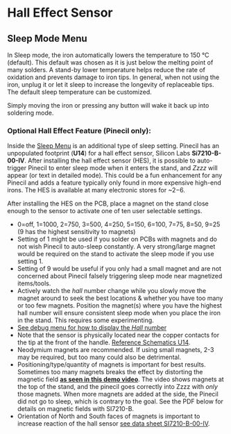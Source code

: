 # Hall Effect Sensor

## Sleep Mode Menu

In Sleep mode, the iron automatically lowers the temperature to 150 °C (default). This default was chosen as it is just below the melting point of many solders. A stand-by lower temperature helps reduce the rate of oxidation and prevents damage to iron tips. In general, when not using the iron, unplug it or let it sleep to increase the longevity of replaceable tips. The default sleep temperature can be customized.

Simply moving the iron or pressing any button will wake it back up into soldering mode.

### Optional Hall Effect Feature (Pinecil only):

Inside the [Sleep Menu](https://ralim.github.io/IronOS/Settings/#setting-sleep-temp) is an additional type of sleep setting. Pinecil has an unpopulated footprint (**U14**) for a hall effect sensor, Silicon Labs **Si7210-B-00-IV**. After installing the hall effect sensor (HES), it is possible to auto-trigger Pinecil to enter sleep mode when it enters the stand, and _Zzzz_ will appear (or text in detailed mode). This could be a fun enhancement for any Pinecil and adds a feature typically only found in more expensive high-end irons. The HES is available at many electronic stores for ~$2-$6.

After installing the HES on the PCB, place a magnet on the stand close enough to the sensor to activate one of ten user selectable settings.

- 0=off, 1=1000, 2=750, 3=500, 4=250, 5=150, 6=100, 7=75, 8=50, 9=25 (9 has the highest sensitivity to magnets)
- Setting of 1 might be used if you solder on PCBs with magnets and do not wish Pinecil to auto-sleep constantly. A very strong/large magnet would be required on the stand to activate the sleep mode if you use setting 1.
- Setting of 9 would be useful if you only had a small magnet and are not concerned about Pinecil falsely triggering sleep mode near magnetized items/tools.
- Actively watch the _hall_ number change while you slowly move the magnet around to seek the best locations & whether you have too many or too few magnets. Position the magnet(s) where you have the highest hall number will ensure consistent sleep mode when you place the iron in the stand. This requires some experimenting.
- [See debug menu for how to display the _Hall_ number](https://ralim.github.io/IronOS/DebugMenu/)
- Note that the sensor is physically located near the copper contacts for the tip at the front of the handle. [Reference Schematics U14](https://files.pine64.org/doc/Pinecil/Pinecil_schematic_v1.0a_20201120.pdf).
- Neodymium magnets are recommended. If using small magnets, 2-3 may be required, but too many could also be detrimental.
- Positioning/type/quantity of magnets is important for best results. Sometimes too many magnets breaks the effect by distorting the magnetic field **[as seen in this demo video](https://www.youtube.com/shorts/afkqKwCX00I)**. The video shows magnets at the top of the stand, and the pinecil goes correctly into Zzzz with _only_ those magnets. When more magnets are added at the side, the Pinecil did not go to sleep, which is contrary to the goal. See the PDF below for details on magnetic fields with SI7210-B.
- Orientation of North and South faces of magnets is important to increase reaction of the hall sensor [see data sheet SI7210-B-00-IV](https://www.silabs.com/documents/public/application-notes/an1018-si72xx-sensors.pdf).

